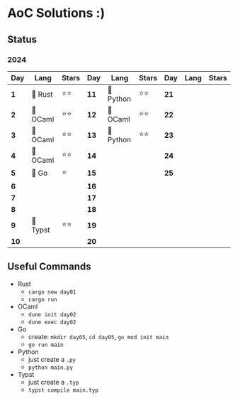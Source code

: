 # AoC Solutions :)

## Status

### 2024

| Day    | Lang       | Stars | Day    | Lang      | Stars | Day    | Lang | Stars |
| ------ | ---------- | ----- | ------ | --------- | ----- | ------ | ---- | ----- |
| **1**  | 🦀 Rust    | ⭐⭐    | **11** | 🐍 Python | ⭐⭐    | **21** |      |       |
| **2**  | 🐪 OCaml   | ⭐⭐    | **12** | 🐪 OCaml  | ⭐⭐    | **22** |      |       |
| **3**  | 🐪 OCaml   | ⭐⭐    | **13** | 🐍 Python | ⭐⭐    | **23** |      |       |
| **4**  | 🐪 OCaml   | ⭐⭐    | **14** |           |       | **24** |      |       |
| **5**  | 🐹 Go      | ⭐     | **15** |           |       | **25** |      |       |
| **6**  |             |       | **16** |           |       |        |      |       |
| **7**  |        |       | **17** |           |       |        |      |       |
| **8**  |         |       | **18** |           |       |        |      |       |
| **9**  | 📄 Typst   | ⭐⭐     | **19** |           |       |        |      |       |
| **10** |       |       | **20** |           |       |        |      |       |

## Useful Commands

- Rust
	- `cargo new day01`
	- `cargo run`
- OCaml
	- `dune init day02`
	- `dune exec day02`
- Go
	- create: `mkdir day05`, `cd day05`, `go mod init main`
	- `go run main`
- Python
	- just create a `.py`
	- `python main.py`
- Typst
	- just create a `.typ`
	- `typst compile main.typ`



